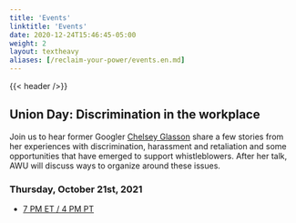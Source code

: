 ```yaml
---
title: 'Events'
linktitle: 'Events'
date: 2020-12-24T15:46:45-05:00
weight: 2
layout: textheavy
aliases: [/reclaim-your-power/events.en.md]
---
```


{{< header />}}

## Union Day: Discrimination in the workplace

Join us to hear former Googler [Chelsey Glasson](https://www.theguardian.com/technology/2021/apr/09/she-sued-for-pregnancy-discrimination-now-shes-battling-googles-army-of-lawyers) share a few stories from her experiences with discrimination, harassment and retaliation and some opportunities that have emerged to support whistleblowers. After her talk, AWU will discuss ways to organize around these issues.

### Thursday, October 21st, 2021

- [7 PM ET / 4 PM PT](https://us06web.zoom.us/meeting/register/tZUkce6tqTksHtBAJrcxdgGtJvE4sxubjBIl)

